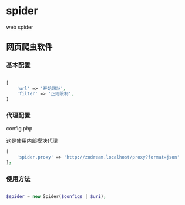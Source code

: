 # spider
web spider

## 网页爬虫软件

### 基本配置

```PHP

[
    'url' => '开始网址',
    'filter' => '正则限制',
]

```

### 代理配置

config.php

这是使用内部模块代理
```php
[
    'spider.proxy' => 'http://zodream.localhost/proxy?format=json'
];
```

### 使用方法

```PHP

$spider = new Spider($configs | $uri);

```
